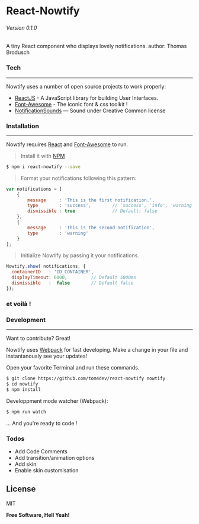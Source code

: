 # React-Nowtify

[logo]: https://github.com/tom4dev/react-nowtify/raw/develop/logo.png "Logo React Nowtify"

###### Version 0.1.0

A tiny React component who displays lovely notifications.
author: Thomas Brodusch

### Tech
___

Nowtify uses a number of open source projects to work properly:

* [ReactJS](https://facebook.github.io/react/) - A JavaScript library for building User Interfaces.
* [Font-Awesome](http://fontawesome.io/) - The iconic font & css toolkit !
* [NotificationSounds](https://notificationsounds.com/) — Sound under Creative Common license

 
### Installation
___

Nowtify requires [React](https://facebook.github.io/react/) and [Font-Awesome](http://fontawesome.io/) to run.

> Install it with [NPM](https://www.npmjs.com/package/react-nowtify)
```sh
$ npm i react-nowtify --save
```

 > Format your notifications following this pattern:
```javascript
var notifications = [
    {
        message     : 'This is the first notification.',
        type        : 'success',        // 'success', 'info', 'warning', 'danger'
        dismissible : true              // Default: false
    },
    {
        message     : 'This is the second notification',
        type        : 'warning'
    } 
];
```

 > Initialize Nowtify by passing it your notifications.
```javascript
Nowtify.show( notifications, {
  containerID   : 'ID_CONTAINER',
  displayTimeout: 6000,         // Default 5000ms
  dismissible   :  false        // Default false
});
```


### et voilà !




### Development
___
Want to contribute? Great!

Nowtify uses [Webpack](https://webpack.github.io/docs/) for fast developing.
Make a change in your file and instantanously see your updates!

Open your favorite Terminal and run these commands.

```sh
$ git clone https://github.com/tom4dev/react-nowtify nowtify
$ cd nowtify
$ npm install
```

Developpment mode watcher (Webpack):
```sh
$ npm run watch
```

... And you're ready to code !

### Todos

 - Add Code Comments
 - Add transition/animation options
 - Add skin
 - Enable skin customisation

License
----

MIT


**Free Software, Hell Yeah!**

[//]: # (These are reference links used in the body of this note and get stripped out when the markdown processor does its job. There is no need to format nicely because it shouldn't be seen. Thanks SO - http://stackoverflow.com/questions/4823468/store-comments-in-markdown-syntax)


 
